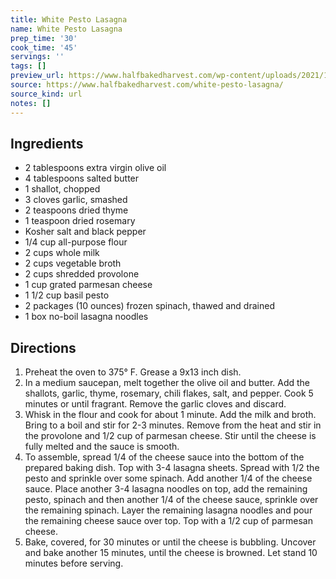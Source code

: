```yaml
---
title: White Pesto Lasagna
name: White Pesto Lasagna
prep_time: '30'
cook_time: '45'
servings: ''
tags: []
preview_url: https://www.halfbakedharvest.com/wp-content/uploads/2021/12/White-Pesto-Lasagna-9.jpg
source: https://www.halfbakedharvest.com/white-pesto-lasagna/
source_kind: url
notes: []
---
```


## Ingredients
- 2 tablespoons extra virgin olive oil
- 4 tablespoons salted butter
- 1  shallot, chopped
- 3 cloves garlic, smashed
- 2 teaspoons dried thyme
- 1 teaspoon dried rosemary
- Kosher salt and black pepper
- 1/4 cup all-purpose flour
- 2 cups whole milk
- 2 cups vegetable broth
- 2 cups shredded provolone
- 1 cup grated parmesan cheese
- 1 1/2 cup basil pesto
- 2 packages (10 ounces) frozen spinach, thawed and drained
- 1  box no-boil lasagna noodles


## Directions
1. Preheat the oven to 375° F. Grease a 9x13 inch dish.
2. In a medium saucepan, melt together the olive oil and butter. Add the shallots, garlic, thyme, rosemary, chili flakes, salt, and pepper. Cook 5 minutes or until fragrant. Remove the garlic cloves and discard.
3. Whisk in the flour and cook for about 1 minute. Add the milk and broth. Bring to a boil and stir for 2-3 minutes. Remove from the heat and stir in the provolone and 1/2 cup of parmesan cheese. Stir until the cheese is fully melted and the sauce is smooth.
4. To assemble, spread 1/4 of the cheese sauce into the bottom of the prepared baking dish. Top with 3-4 lasagna sheets. Spread with 1/2 the pesto and sprinkle over some spinach. Add another 1/4 of the cheese sauce. Place another 3-4 lasagna noodles on top, add the remaining pesto, spinach and then another 1/4 of the cheese sauce, sprinkle over the remaining spinach. Layer the remaining lasagna noodles and pour the remaining cheese sauce over top. Top with a 1/2 cup of parmesan cheese.
5. Bake, covered, for 30 minutes or until the cheese is bubbling. Uncover and bake another 15 minutes, until the cheese is browned. Let stand 10 minutes before serving.
